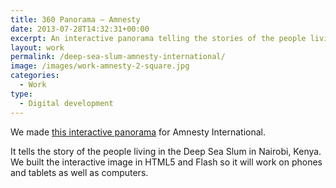 ```yaml
---
title: 360 Panorama — Amnesty
date: 2013-07-28T14:32:31+00:00
excerpt: An interactive panorama telling the stories of the people living the Deep Sea Slum in Nairobi.
layout: work
permalink: /deep-sea-slum-amnesty-international/
image: /images/work-amnesty-2-square.jpg
categories:
  - Work
type:
  - Digital development
---
```

We made [this interactive panorama](http://amnesty.org/en/slums-widget) for Amnesty International.

It tells the story of the people living in the Deep Sea Slum in Nairobi, Kenya. We built the interactive image in HTML5 and Flash so it will work on phones and tablets as well as computers.
